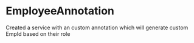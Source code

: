 # EmployeeAnnotation
Created a service with an custom annotation which  will generate custom EmpId based on their role 

